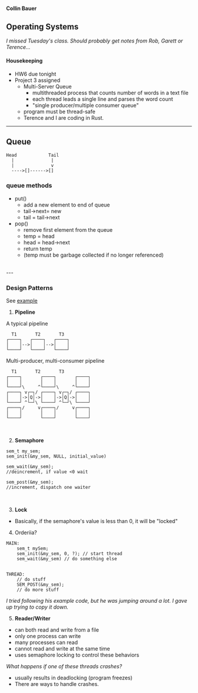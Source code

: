 #### Collin Bauer

## Operating Systems

*I missed Tuesday's class. Should probably get notes from Rob, Garett or Terence...*

#### Housekeeping
- HW6 due tonight
- Project 3 assigned
  - Multi-Server Queue
    - multithreaded process that counts number of words in a text file
    - each thread leads a single line and parses the word count
    - "single producer/multiple consumer queue"
  - program must be thread-safe
  - Terence and I are coding in Rust.

---

## Queue


```
Head            Tail
  |              |
  |              v
  ---->[]------>[]

```

### queue methods
- put()
  - add a new element to end of queue
  - tail->next= new
  - tail = tail->next
- pop()
  - remove first element from the queue
  - temp = head
  - head = head->next
  - return temp
  - (temp must be garbage collected if no longer referenced)

<br/>
---

### Design Patterns

See [example](./examples/03-05/Producer_Consumer.c)

1. **Pipeline**

A typical pipeline
```
  T1       T2       T3
┌────┐   ┌────┐   ┌────┐   
│    │-->│    │-->│    │
└────┘   └────┘   └────┘   
```

Multi-producer, multi-consumer pipeline
```
  T1       T2       T3
┌────┐       ┌────┐       ┌────┐   
│    │       │    │       │    │
└────┘\     ^└────┘\     ^└────┘
┌────┐ v┌─┐/ ┌────┐ v┌─┐/ ┌────┐   
│    │->│Q│->│    │->│Q│->│    │
└────┘ ^└─┘\ └────┘ ^└─┘\ └────┘
┌────┐/     v┌────┐/     v┌────┐   
│    │       │    │       │    │
└────┘       └────┘       └────┘
```

<br/>

2. **Semaphore**

```
sem_t my_sem;
sem_init(&my_sem, NULL, initial_value)

sem_wait(&my_sem);
//deincrement, if value <0 wait

sem_post(&my_sem);
//increment, dispatch one waiter
```

<br/>

3. **Lock**
- Basically, if the semaphore's value is less than 0, it will be "locked"

4. Orderiia?

```
MAIN:
    sem_t mySem;
    sem_init(&my_sem, 0, ?); // start thread
    sem_wait(&my_sem) // do something else
    

THREAD:
    // do stuff
    SEM_POST(&my_sem);
    // do more stuff
```

*I tried following his example code, but he was jumping around a lot. I gave up trying to copy it down.*


5. **Reader/Writer**
- can both read and write from a file
- only one process can write
- many processes can read
- cannot read and write at the same time
- uses semaphore locking to control these behaviors

*What happens if one of these threads crashes?*
- usually results in deadlocking (program freezes)
- There are ways to handle crashes.
